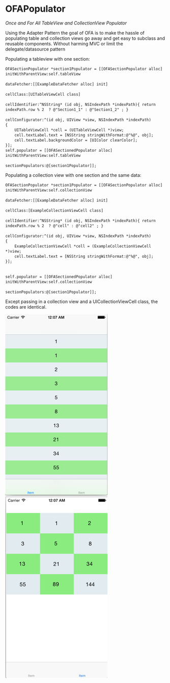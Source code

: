 OFAPopulator
============

*Once and For All TableView and CollectionView Populator*

Using the Adapter Pattern the goal of OFA is to make the hassle of populating table and collection views go away and get easy to subclass and reusable components. Without harming MVC or limit the delegate/datasource pattern

Populating a tableview with one section:

```objc
OFASectionPopulator *section1Populator = [[OFASectionPopulator alloc] initWithParentView:self.tableView
                                                                             dataFetcher:[[ExampleDataFetcher alloc] init]
                                                                               cellClass:[UITableViewCell class]
                                                                          cellIdentifier:^NSString* (id obj, NSIndexPath *indexPath){ return  indexPath.row % 2  ? @"Section1_1" : @"Section1_2" ; }
                                                                        cellConfigurator:^(id obj, UIView *view, NSIndexPath *indexPath)
{
    UITableViewCell *cell = (UITableViewCell *)view;
    cell.textLabel.text = [NSString stringWithFormat:@"%@", obj];
    cell.textLabel.backgroundColor = [UIColor clearColor];
}];
self.populator = [[OFASectionedPopulator alloc] initWithParentView:self.tableView
                                                 sectionPopulators:@[section1Populator]];

```

Populating a collection view with one section and the same data:

```objc
OFASectionPopulator *section1Populator = [[OFASectionPopulator alloc] initWithParentView:self.collectionView
                                                                             dataFetcher:[[ExampleDataFetcher alloc] init]
                                                                               cellClass:[ExampleCollectionViewCell class]
                                                                          cellIdentifier:^NSString* (id obj, NSIndexPath *indexPath){ return  indexPath.row % 2  ? @"cell" : @"cell2" ; }
                                                                        cellConfigurator:^(id obj, UIView *view, NSIndexPath *indexPath)
{
    ExampleCollectionViewCell *cell = (ExampleCollectionViewCell *)view;
    cell.textLabel.text = [NSString stringWithFormat:@"%@", obj];
}];


self.populator = [[OFASectionedPopulator alloc] initWithParentView:self.collectionView
                                                 sectionPopulators:@[section1Populator]];
```

Except passing in a collection view and a UICollectionViewCell class, the codes are identical.

![tableview](tableview.png) ![collectionview](collectionview.png)
